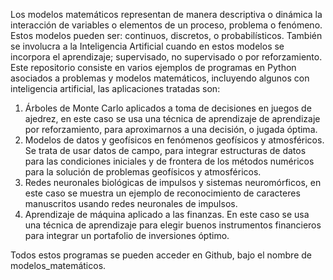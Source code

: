 Los modelos matemáticos representan de manera descriptiva o dinámica la interacción de variables o elementos de un proceso, problema o fenómeno. Estos modelos pueden ser: continuos, discretos, o probabilísticos. También se involucra a la Inteligencia Artificial
cuando en estos modelos se incorpora el aprendizaje; supervisado, no supervisado o por reforzamiento. Este repositorio consiste en varios ejemplos de programas en Python asociados a problemas y modelos matemáticos, incluyendo algunos con inteligencia
artificial, las aplicaciones tratadas son:
  1. Árboles de Monte Carlo aplicados a toma de decisiones en juegos de ajedrez, en este caso se usa una técnica de aprendizaje de aprendizaje por reforzamiento, para aproximarnos a una decisión, o jugada óptima.
  2. Modelos de datos y geofísicos en fenómenos geofísicos y atmosféricos. Se trata de usar datos de campo, para integrar estructuras de datos para las condiciones iniciales y de frontera de los métodos numéricos para la solución de problemas
geofísicos y atmosféricos.
  3. Redes neuronales biológicas de impulsos y sistemas neuromórficos, en este caso se muestra un ejemplo de reconocimiento de caracteres manuscritos usando redes neuronales de impulsos.
  4. Aprendizaje de máquina aplicado a las finanzas. En este caso se usa una técnica de aprendizaje para elegir buenos instrumentos financieros para integrar un portafolio de inversiones óptimo.
  
Todos estos programas se pueden acceder en Github, bajo el nombre de modelos_matemáticos.
